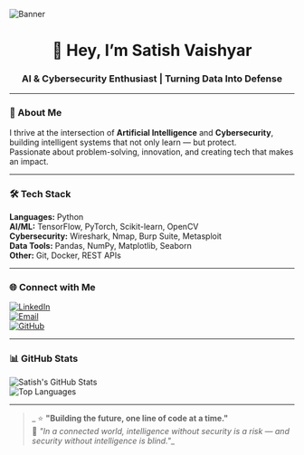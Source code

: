 <!-- Banner -->
![Banner](./your-banner-file-name.png)

<h1 align="center">👋 Hey, I’m Satish Vaishyar</h1>
<h3 align="center">AI & Cybersecurity Enthusiast | Turning Data Into Defense</h3>

---

### 🚀 About Me
I thrive at the intersection of **Artificial Intelligence** and **Cybersecurity**, building intelligent systems that not only learn — but protect.  
Passionate about problem-solving, innovation, and creating tech that makes an impact.

---

### 🛠 Tech Stack
**Languages:** Python  
**AI/ML:** TensorFlow, PyTorch, Scikit-learn, OpenCV  
**Cybersecurity:** Wireshark, Nmap, Burp Suite, Metasploit  
**Data Tools:** Pandas, NumPy, Matplotlib, Seaborn  
**Other:** Git, Docker, REST APIs

---

### 🌐 Connect with Me
[![LinkedIn](https://img.shields.io/badge/LinkedIn-0A66C2?style=for-the-badge&logo=linkedin&logoColor=white)](https://www.linkedin.com/in/satish-vaishyar)  
[![Email](https://img.shields.io/badge/Email-D14836?style=for-the-badge&logo=gmail&logoColor=white)](mailto:12vsatish1@gmail.com)  
[![GitHub](https://img.shields.io/badge/GitHub-171515?style=for-the-badge&logo=github&logoColor=white)](https://github.com/Satish-vaishyar)

---

### 📊 GitHub Stats
![Satish's GitHub Stats](https://github-readme-stats.vercel.app/api?username=Satish-vaishyar&show_icons=true&title_color=00FF7F&icon_color=00FF7F&text_color=FFFFFF&bg_color=0D1117)  
![Top Languages](https://github-readme-stats.vercel.app/api/top-langs/?username=Satish-vaishyar&layout=compact&title_color=00FF7F&text_color=FFFFFF&bg_color=0D1117)

---
>_
⭐ **"Building the future, one line of code at a time."**  
💬 *"In a connected world, intelligence without security is a risk — and security without intelligence is blind."*_

<!---
Satish-vaishyar/Satish-vaishyar is a ✨ special ✨ repository because its `README.md` (this file) appears on your GitHub profile.
You can click the Preview link to take a look at your changes.
--->
